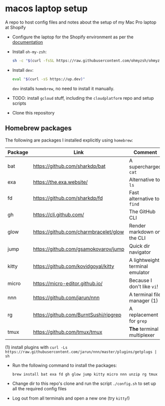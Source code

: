 # macos laptop setup

A repo to host config files and notes about the setup of my Mac Pro laptop at Shopify

* Configure the laptop for the Shopify environment as per the [documentation](https://vault.shopify.io/pages/1859-MacOS-and-Setup)

* Install `oh-my-zsh`:
  ```sh
  sh -c "$(curl -fsSL https://raw.githubusercontent.com/ohmyzsh/ohmyzsh/master/tools/install.sh)"
  ```

* Install `dev`:
  ```sh
  eval "$(curl -sS https://up.dev)"
  ```

  `dev` installs `homebrew`, no need to install it manually.

* TODO: install `gcloud` stuff, including the `cloudplatform` repo and setup scripts

* Clone this repository

 
## Homebrew packages

The following are packages I installed explicitly using `homebrew`:


| Package  | Link      | Comment    |
|----------|-----------|------------|
| bat      | https://github.com/sharkdp/bat  | A supercharged `cat` |
| exa      | https://the.exa.website/  | Alternative to `ls` |
| fd       | https://github.com/sharkdp/fd | Fast alternative to `find` |
| gh       | https://cli.github.com/ | The GitHub CLI |
| glow     | https://github.com/charmbracelet/glow | Render markdown on the CLI |
| jump     | https://github.com/gsamokovarov/jump | Quick dir navigator |
| kitty    | https://github.com/kovidgoyal/kitty | A lightweight terminal emulator |
| micro    | https://micro-editor.github.io/ | Because I don't like `vi`! |
| nnn      | https://github.com/jarun/nnn | A terminal file manager (1)|
| rg       | https://github.com/BurntSushi/ripgrep | A replacement for `grep` |
| tmux     | https://github.com/tmux/tmux | **The** terminal multiplexer |

  
(1) install plugins with 
`curl -Ls https://raw.githubusercontent.com/jarun/nnn/master/plugins/getplugs | sh`


* Run the following command to install the packages:
  ```
  brew install bat exa fd gh glow jump kitty micro nnn unzip rg tmux
  ```

* Change dir to this repo's clone and run the script `./config.sh` to set up all the required config files

* Log out from all terminals and open a new one (try `kitty`!)
